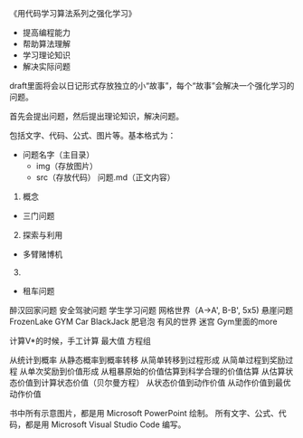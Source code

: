 
《用代码学习算法系列之强化学习》

- 提高编程能力
- 帮助算法理解
- 学习理论知识
- 解决实际问题

draft里面将会以日记形式存放独立的小“故事”，每个“故事”会解决一个强化学习的问题。

首先会提出问题，然后提出理论知识，解决问题。

包括文字、代码、公式、图片等。基本格式为：

- 问题名字（主目录）
  - img（存放图片）
  - src（存放代码）
  问题.md（正文内容）


1. 概念
  - 三门问题

2. 探索与利用
  - 多臂赌博机

3.  

- 租车问题




醉汉回家问题
安全驾驶问题
学生学习问题
网格世界（A->A', B-B', 5x5)
悬崖问题
FrozenLake
GYM Car
BlackJack
肥皂泡
有风的世界
迷宫
Gym里面的more


计算V*的时候，手工计算 最大值 方程组



从统计到概率
从静态概率到概率转移
从简单转移到过程形成
从简单过程到奖励过程
从单次奖励到价值形成
从粗暴原始的价值估算到科学合理的价值估算
从估算状态价值到计算状态价值（贝尔曼方程）
从状态价值到动作价值
从动作价值到最优动作价值




书中所有示意图片，都是用 Microsoft PowerPoint 绘制。
所有文字、公式、代码，都是用 Microsoft Visual Studio Code 编写。